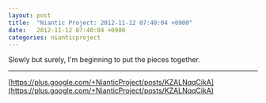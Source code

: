 ```yaml
---
layout: post
title:  "Niantic Project: 2012-11-12 07:40:04 +0900"
date:   2012-11-12 07:40:04 +0900
categories: nianticproject
---
```

Slowly but surely, I'm beginning to put the pieces together.
- - -
[https://plus.google.com/+NianticProject/posts/KZALNqqCikA](https://plus.google.com/+NianticProject/posts/KZALNqqCikA)
